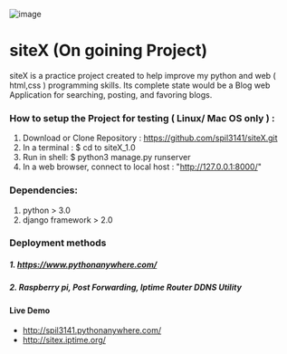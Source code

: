 ![image](http://spil3141.pythonanywhere.com/static/stage/Images/icon.png)
# siteX (On goining Project)
siteX is a practice project created to help improve my python and web ( html,css ) programming skills.
Its complete state would be a Blog web Application for searching, posting, and favoring blogs. 


### How to setup the Project for testing ( Linux/ Mac OS only ) : 
 1. Download or Clone Repository : https://github.com/spil3141/siteX.git
 2. In a terminal : $ cd to siteX_1.0 
 3. Run in shell: $ python3 manage.py runserver 
 3. In a web browser, connect to local host : "http://127.0.0.1:8000/"

### Dependencies: 
 1. python > 3.0
 2. django framework > 2.0

### Deployment methods
##### 1. https://www.pythonanywhere.com/
##### 2. Raspberry pi, Post Forwarding, Iptime Router DDNS Utility
#### Live Demo
  - http://spil3141.pythonanywhere.com/
  - http://sitex.iptime.org/
